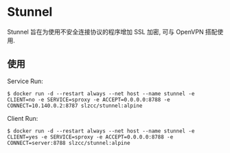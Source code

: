 # Stunnel

Stunnel 旨在为使用不安全连接协议的程序增加 SSL 加密, 可与 OpenVPN 搭配使用.

## 使用

Service Run:

```
$ docker run -d --restart always --net host --name stunnel -e CLIENT=no -e SERVICE=sproxy -e ACCEPT=0.0.0.0:8788 -e CONNECT=10.140.0.2:8787 slzcc/stunnel:alpine
```

Client Run:

```
$ docker run -d --restart always --net host --name stunnel -e CLIENT=yes -e SERVICE=sproxy -e ACCEPT=0.0.0.0:8788 -e CONNECT=server:8788 slzcc/stunnel:alpine
```